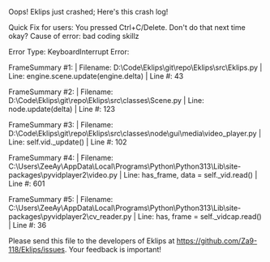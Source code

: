 Oops! Eklips just crashed;
Here's this crash log!

Quick Fix for users: You pressed Ctrl+C/Delete. Don't do that next time okay?
Cause of error: bad coding skillz

Error Type: KeyboardInterrupt
Error: 

FrameSummary #1:
  | Filename: D:\Code\Eklips\git\repo\Eklips\src\Eklips.py
  | Line: engine.scene.update(engine.delta)
  | Line #: 43

FrameSummary #2:
  | Filename: D:\Code\Eklips\git\repo\Eklips\src\classes\Scene.py
  | Line: node.update(delta)
  | Line #: 123

FrameSummary #3:
  | Filename: D:\Code\Eklips\git\repo\Eklips\src\classes\node\gui\media\video_player.py
  | Line: self.vid._update()
  | Line #: 102

FrameSummary #4:
  | Filename: C:\Users\ZeeAy\AppData\Local\Programs\Python\Python313\Lib\site-packages\pyvidplayer2\video.py
  | Line: has_frame, data = self._vid.read()
  | Line #: 601

FrameSummary #5:
  | Filename: C:\Users\ZeeAy\AppData\Local\Programs\Python\Python313\Lib\site-packages\pyvidplayer2\cv_reader.py
  | Line: has, frame = self._vidcap.read()
  | Line #: 36


Please send this file to the developers of Eklips at https://github.com/Za9-118/Eklips/issues. 
Your feedback is important!